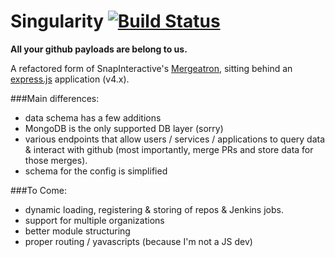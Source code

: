 Singularity [![Build Status](https://travis-ci.org/Barycenter/singularity.svg?branch=master)](https://travis-ci.org/Barycenter/singularity)
===========

**All your github payloads are belong to us.**

A refactored form of SnapInteractive's [Mergeatron](https://github.com/SnapInteractive/mergeatron), sitting behind an [express.js](https://github.com/visionmedia/express) application (v4.x).

###Main differences:

- data schema has a few additions
- MongoDB is the only supported DB layer (sorry)
- various endpoints that allow users / services / applications to query data & interact with github (most importantly, merge PRs and store data for those merges).
- schema for the config is simplified

###To Come:

- dynamic loading, registering & storing of repos & Jenkins jobs.
- support for multiple organizations
- better module structuring
- proper routing / yavascripts (because I'm not a JS dev)

